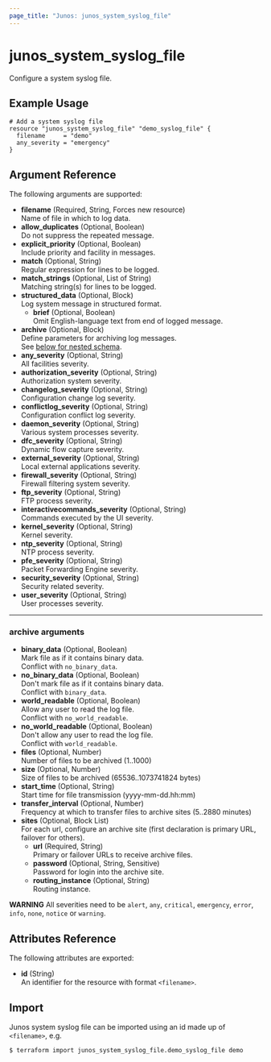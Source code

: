 ```yaml
---
page_title: "Junos: junos_system_syslog_file"
---
```


# junos_system_syslog_file

Configure a system syslog file.

## Example Usage

```hcl
# Add a system syslog file
resource "junos_system_syslog_file" "demo_syslog_file" {
  filename     = "demo"
  any_severity = "emergency"
}
```

## Argument Reference

The following arguments are supported:

- **filename** (Required, String, Forces new resource)  
  Name of file in which to log data.
- **allow_duplicates** (Optional, Boolean)  
  Do not suppress the repeated message.
- **explicit_priority** (Optional, Boolean)  
  Include priority and facility in messages.
- **match** (Optional, String)  
  Regular expression for lines to be logged.
- **match_strings** (Optional, List of String)  
  Matching string(s) for lines to be logged.
- **structured_data** (Optional, Block)  
  Log system message in structured format.
  - **brief** (Optional, Boolean)  
    Omit English-language text from end of logged message.
- **archive** (Optional, Block)  
  Define parameters for archiving log messages.  
  See [below for nested schema](#archive-arguments).
- **any_severity** (Optional, String)  
  All facilities severity.
- **authorization_severity** (Optional, String)  
  Authorization system severity.
- **changelog_severity** (Optional, String)  
  Configuration change log severity.
- **conflictlog_severity** (Optional, String)  
  Configuration conflict log severity.
- **daemon_severity** (Optional, String)  
  Various system processes severity.
- **dfc_severity** (Optional, String)  
  Dynamic flow capture severity.
- **external_severity** (Optional, String)  
  Local external applications severity.
- **firewall_severity** (Optional, String)  
  Firewall filtering system severity.
- **ftp_severity** (Optional, String)  
  FTP process severity.
- **interactivecommands_severity** (Optional, String)  
  Commands executed by the UI severity.
- **kernel_severity** (Optional, String)  
  Kernel severity.
- **ntp_severity** (Optional, String)  
  NTP process severity.
- **pfe_severity** (Optional, String)  
  Packet Forwarding Engine severity.
- **security_severity** (Optional, String)  
  Security related severity.
- **user_severity** (Optional, String)  
  User processes severity.

---

### archive arguments

- **binary_data** (Optional, Boolean)  
  Mark file as if it contains binary data.  
  Conflict with `no_binary_data`.
- **no_binary_data** (Optional, Boolean)  
  Don't mark file as if it contains binary data.  
  Conflict with `binary_data`.
- **world_readable** (Optional, Boolean)  
  Allow any user to read the log file.  
  Conflict with `no_world_readable`.
- **no_world_readable** (Optional, Boolean)  
  Don't allow any user to read the log file.  
  Conflict with `world_readable`.
- **files** (Optional, Number)  
  Number of files to be archived (1..1000)
- **size** (Optional, Number)  
  Size of files to be archived (65536..1073741824 bytes)
- **start_time** (Optional, String)  
  Start time for file transmission (yyyy-mm-dd.hh:mm)
- **transfer_interval** (Optional, Number)  
  Frequency at which to transfer files to archive sites (5..2880 minutes)
- **sites** (Optional, Block List)  
  For each url, configure an archive site (first declaration is primary URL, failover for others).
  - **url** (Required, String)  
    Primary or failover URLs to receive archive files.
  - **password** (Optional, String, Sensitive)  
    Password for login into the archive site.
  - **routing_instance** (Optional, String)  
    Routing instance.

**WARNING** All severities need to be
`alert`, `any`, `critical`, `emergency`, `error`, `info`, `none`, `notice` or `warning`.

## Attributes Reference

The following attributes are exported:

- **id** (String)  
  An identifier for the resource with format `<filename>`.

## Import

Junos system syslog file can be imported using an id made up of `<filename>`, e.g.

```shell
$ terraform import junos_system_syslog_file.demo_syslog_file demo
```
